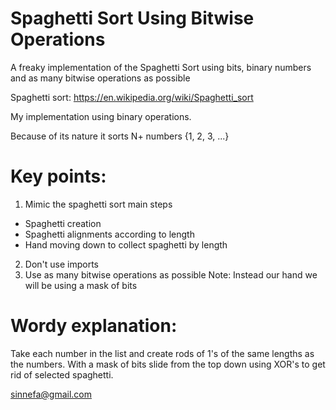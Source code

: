 # Spaghetti Sort Using Bitwise Operations
A freaky implementation of the Spaghetti Sort using bits, binary numbers and as many bitwise operations as possible

Spaghetti sort: https://en.wikipedia.org/wiki/Spaghetti_sort

My implementation using binary operations. 

Because of its nature it sorts N+ numbers {1, 2, 3, ...}

# Key points:
1. Mimic the spaghetti sort main steps
- Spaghetti creation
- Spaghetti alignments according to length
- Hand moving down to collect spaghetti by length

2. Don't use imports
3. Use as many bitwise operations as possible
Note: Instead our hand we will be using a mask of bits

# Wordy explanation:
Take each number in the list and create rods of 1's of the same lengths as the numbers. With a mask of bits slide from the top down using XOR's to get rid of selected spaghetti.

sinnefa@gmail.com
